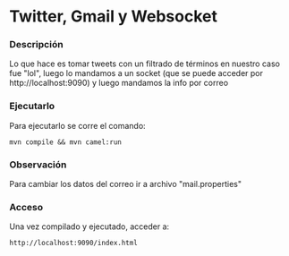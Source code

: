# Twitter, Gmail y Websocket

### Descripción
Lo que hace es tomar tweets con un filtrado de términos en nuestro caso fue "lol",
luego lo mandamos a un socket (que se puede acceder por http://localhost:9090) y
luego mandamos la info por correo

### Ejecutarlo
Para ejecutarlo se corre el comando:

	mvn compile && mvn camel:run

### Observación
Para cambiar los datos del correo ir a archivo "mail.properties"


### Acceso
Una vez compilado y ejecutado, acceder a:

	http://localhost:9090/index.html

